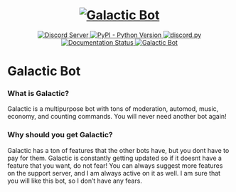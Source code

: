 <h1 align="center">
  <a href="https://github.com/StormyGalaxy/Galactic-Bot"><img src="https://i.imgur.com/w8ZtxL6.png" alt="Galactic Bot"></a>
</h1>

<p align="center">
  <a href="https://discord.gg/uRvPVf7Kcp">
    <img src="https://discordapp.com/api/guilds/836363260922953729/widget.png?style=shield" alt="Discord Server">
  </a>
  <a href="https://www.python.org/downloads/">
    <img alt="PyPI - Python Version" src="https://img.shields.io/pypi/pyversions/Red-Discordbot">
  </a>
  <a href="https://github.com/Rapptz/discord.py/">
     <img src="https://img.shields.io/badge/discord-py-blue.svg" alt="discord.py">
  </a>
<a href='https://galactic-bot.readthedocs.io/en/latest/?badge=latest'>
    <img src='https://readthedocs.org/projects/galactic-bot/badge/?version=latest' alt='Documentation Status' />
</a>
  </a>
<a href='https://galactic-bot.readthedocs.io/en/latest/?badge=latest'>
    <img src="https://healthchecks.io/b/2/b0c8c8c6-fe0f-478f-987d-53753f27eb5c.svg" alt="Galactic Bot">
</a>

# Galactic Bot


### What is Galactic?

Galactic is a multipurpose bot with tons of moderation, automod, music, economy, and counting commands. You will never need another bot again!



### Why should you get Galactic?

Galactic has a ton of features that the other bots have, but you dont have to pay for them. Galactic is constantly getting updated so if it doesnt have a feature that you want, do not fear! You can always suggest more features on the support server, and I am always active on it as well. I am sure that you will like this bot, so I don’t have any fears.
